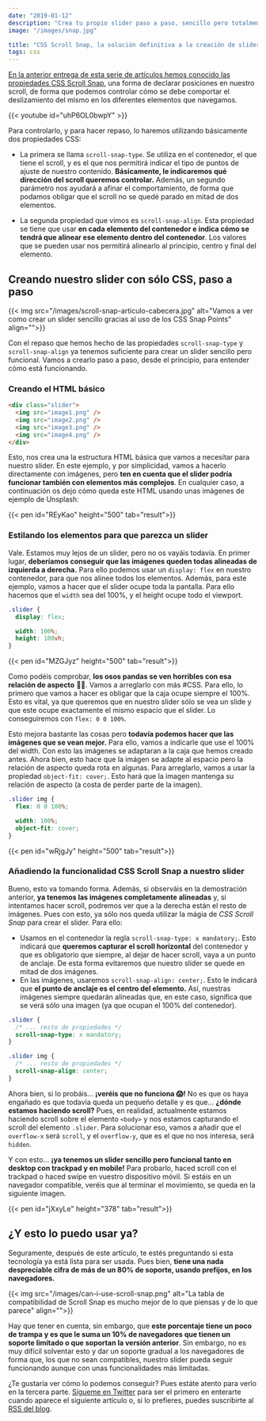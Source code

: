 ```yaml
---
date: "2019-01-12"
description: "Crea tu propio slider paso a paso, sencillo pero totalmente funcional, utilizando CSS gracias a la propiedad Scroll Snap."
image: "/images/snap.jpg"

title: "CSS Scroll Snap, la solución definitiva a la creación de sliders en la web - Parte II"
tags: css
---
```


[En la anterior entrega de esta serie de artículos hemos conocido las propiedades CSS Scroll Snap](https://midu.dev/css-scroll-snap-la-solucion-definitiva-a-la-creacion-de-sliders-en-la-web/), una forma de declarar posiciones en nuestro scroll, de forma que podemos controlar cómo se debe comportar el deslizamiento del mismo en los diferentes elementos que navegamos.

{{< youtube id="uhP6OL0bwpY" >}}

Para controlarlo, y para hacer repaso, lo haremos utilizando básicamente dos propiedades CSS:

- La primera se llama `scroll-snap-type`. Se utiliza en el contenedor, el que tiene el scroll, y es el que nos permitirá indicar el tipo de puntos de ajuste de nuestro contenido. **Básicamente, le indicaremos qué dirección del scroll queremos controlar.** Además, un segundo parámetro nos ayudará a afinar el comportamiento, de forma que podamos obligar que el scroll no se quedé parado en mitad de dos elementos.

- La segunda propiedad que vimos es `scroll-snap-align`. Esta propiedad se tiene que usar **en cada elemento del contenedor e indica cómo se tendrá que alinear ese elemento dentro del contenedor**. Los valores que se pueden usar nos permitirá alinearlo al principio, centro y final del elemento.

## Creando nuestro slider con sólo CSS, paso a paso

{{< img src="/images/scroll-snap-articulo-cabecera.jpg" alt="Vamos a ver como crear un slider sencillo gracias al uso de los CSS Snap Points" align="">}}

Con el repaso que hemos hecho de las propiedades `scroll-snap-type` y `scroll-snap-align` ya tenemos suficiente para crear un slider sencillo pero funcional. Vamos a crearlo paso a paso, desde el principio, para entender cómo está funcionando.

### Creando el HTML básico

```html
<div class="slider">
  <img src="image1.png" />
  <img src="image2.png" />
  <img src="image3.png" />
  <img src="image4.png" />
</div>
```

Esto, nos crea una la estructura HTML básica que vamos a necesitar para nuestro slider. En este ejemplo, y por simplicidad, vamos a hacerlo directamente con imágenes, pero **ten en cuenta que el slider podría funcionar también con elementos más complejos**. En cualquier caso, a continuación os dejo cómo queda este HTML usando unas imágenes de ejemplo de Unsplash:

{{< pen id="REyKao" height="500" tab="result">}}

### Estilando los elementos para que parezca un slider

Vale. Estamos muy lejos de un slider, pero no os vayáis todavía. En primer lugar, **deberíamos conseguir que las imágenes queden todas alineadas de izquierda a derecha.** Para ello podemos usar un `display: flex` en nuestro contenedor, para que nos alinee todos los elementos. Además, para este ejemplo, vamos a hacer que el slider ocupe toda la pantalla. Para ello hacemos que el `width` sea del 100%, y el height ocupe todo el viewport.

```css
.slider {
  display: flex;

  width: 100%;
  height: 100vh;
}
```

{{< pen id="MZGJyz" height="500" tab="result">}}

Como podéis comprobar, **los osos pandas se ven horribles con esa relación de aspecto** 🐼🙀. Vamos a arreglarlo con más #CSS. Para ello, lo primero que vamos a hacer es obligar que la caja ocupe siempre el 100%. Esto es vital, ya que queremos que en nuestro slider sólo se vea un slide y que este ocupe exactamente el mismo espacio que el slider. Lo conseguiremos con `flex: 0 0 100%`.

Esto mejora bastante las cosas pero **todavía podemos hacer que las imágenes que se vean mejor.** Para ello, vamos a indicarle que use el 100% del width. Con esto las imágenes se adaptaran a la caja que hemos creado antes. Ahora bien, esto hace que la imágen se adapte al espacio pero la relación de aspecto queda rota en algunas. Para arreglarlo, vamos a usar la propiedad `object-fit: cover;`. Esto hará que la imagen mantenga su relación de aspecto (a costa de perder parte de la imagen).

```css
.slider img {
  flex: 0 0 100%;

  width: 100%;
  object-fit: cover;
}
```

{{< pen id="wRjgJy" height="500" tab="result">}}

### Añadiendo la funcionalidad CSS Scroll Snap a nuestro slider

Bueno, esto va tomando forma. Además, si observáis en la demostración anterior, **ya tenemos las imágenes completamente alineadas** y, si intentamos hacer scroll, podremos ver que a la derecha están el resto de imágenes. Pues con esto, ya sólo nos queda utilizar la mágia de _CSS Scroll Snap_ para crear el slider. Para ello:

- Usamos en el contenedor la regla `scroll-snap-type: x mandatory;`. Esto indicará que **queremos capturar el scroll horizontal** del contenedor y que es obligatorio que siempre, al dejar de hacer scroll, vaya a un punto de anclaje. De esta forma evitaremos que nuestro slider se quede en mitad de dos imágenes.
- En las imágenes, usaremos `scroll-snap-align: center;`. Esto le indicará que **el punto de anclaje es el centro del elemento.** Así, nuestras imágenes siempre quedarán alineadas que, en este caso, significa que se verá sólo una imagen (ya que ocupan el 100% del contenedor).

```css
.slider {
  /* ... resto de propiedades */
  scroll-snap-type: x mandatory;
}

.slider img {
  /* ... resto de propiedades */
  scroll-snap-align: center;
}
```

Ahora bien, si lo probáis... **¡veréis que no funciona 😱!** No es que os haya engañado es que todavía queda un pequeño detalle y es que... **¿dónde estamos haciendo scroll?** Pues, en realidad, actualmente estamos haciendo scroll sobre el elemento `<body>` y nos estamos capturando el scroll del elemento `.slider`. Para solucionar eso, vamos a añadir que el `overflow-x` será `scroll`, y el `overflow-y`, que es el que no nos interesa, será `hidden`.

Y con esto... **¡ya tenemos un slider sencillo pero funcional tanto en desktop con trackpad y en mobile!** Para probarlo, haced scroll con el trackpad o haced swipe en vuestro dispositivo móvil. Si estáis en un navegador compatible, veréis que al terminar el movimiento, se queda en la siguiente imagen.

{{< pen id="jXxyLe" height="378" tab="result">}}

## ¿Y esto lo puedo usar ya?

Seguramente, después de este artículo, te estés preguntando si esta tecnología ya está lista para ser usada. Pues bien, **tiene una nada despreciable cifra de más de un 80% de soporte, usando prefijos, en los navegadores.**

{{< img src="/images/can-i-use-scroll-snap.png" alt="La tabla de compatibilidad de Scroll Snap es mucho mejor de lo que piensas y de lo que parece" align="">}}

Hay que tener en cuenta, sin embargo, que **este porcentaje tiene un poco de trampa y es que le suma un 10% de navegadores que tienen un soporte limitado o que soportan la versión anterior**. Sin embargo, no es muy difícil solventar esto y dar un soporte gradual a los navegadores de forma que, los que no sean compatibles, nuestro slider pueda seguir funcionando aunque con unas funcionalidades más limitadas.

¿Te gustaría ver cómo lo podemos conseguir? Pues estáte atento para verlo en la tercera parte. [Sígueme en Twitter](https://twitter.com/midudev) para ser el primero en enterarte cuando aparece el siguiente artículo o, si lo prefieres, puedes suscribirte al [RSS del blog](/index.xml).
